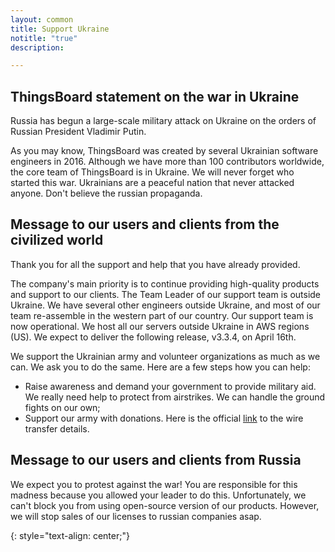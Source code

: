 ```yaml
---
layout: common
title: Support Ukraine
notitle: "true"
description:

---
```


## ThingsBoard statement on the war in Ukraine

Russia has begun a large-scale military attack on Ukraine on the orders of Russian President Vladimir Putin.

As you may know, ThingsBoard was created by several Ukrainian software engineers in 2016. 
Although we have more than 100 contributors worldwide, the core team of ThingsBoard is in Ukraine. 
We will never forget who started this war.
Ukrainians are a peaceful nation that never attacked anyone. 
Don't believe the russian propaganda.

## Message to our users and clients from the civilized world

Thank you for all the support and help that you have already provided.

The company's main priority is to continue providing high-quality products and support to our clients. 
The Team Leader of our support team is outside Ukraine. 
We have several other engineers outside Ukraine, and most of our team re-assemble in the western part of our country. 
Our support team is now operational. 
We host all our servers outside Ukraine in AWS regions (US). 
We expect to deliver the following release, v3.3.4, on April 16th.

We support the Ukrainian army and volunteer organizations as much as we can. We ask you to do the same. Here are a few steps how you can help:

 * Raise awareness and demand your government to provide military aid. We really need help to protect from airstrikes. We can handle the ground fights on our own;
 * Support our army with donations. Here is the official [link](https://bank.gov.ua/en/news/all/natsionalniy-bank-vidkriv-spetsrahunok-dlya-zboru-koshtiv-na-potrebi-armiyi) 
to the wire transfer details.

## Message to our users and clients from Russia

We expect you to protest against the war! 
You are responsible for this madness because you allowed your leader to do this.
Unfortunately, we can't block you from using open-source version of our products.
However, we will stop sales of our licenses to russian companies asap.

{: style="text-align: center;"}

